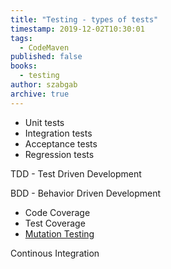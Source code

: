 ```yaml
---
title: "Testing - types of tests"
timestamp: 2019-12-02T10:30:01
tags:
  - CodeMaven
published: false
books:
  - testing
author: szabgab
archive: true
---
```



* Unit tests
* Integration tests
* Acceptance tests
* Regression tests

TDD - Test Driven Development

BDD  - Behavior Driven Development

* Code Coverage
* Test Coverage
* [Mutation Testing](https://en.wikipedia.org/wiki/Mutation_testing)

Continous Integration


